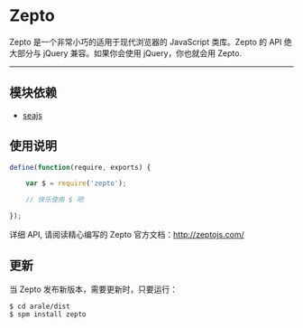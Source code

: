 
# Zepto

Zepto 是一个非常小巧的适用于现代浏览器的 JavaScript 类库。Zepto 的 API 绝大部分与 jQuery
兼容。如果你会使用 jQuery，你也就会用 Zepto.

---


## 模块依赖

 - [seajs](../seajs/README.md)


## 使用说明

```js
define(function(require, exports) {

    var $ = require('zepto');

    // 快乐使用 $ 吧

});
```

详细 API, 请阅读精心编写的 Zepto 官方文档：<http://zeptojs.com/>


## 更新

当 Zepto 发布新版本，需要更新时，只要运行：

```
$ cd arale/dist
$ spm install zepto
```

